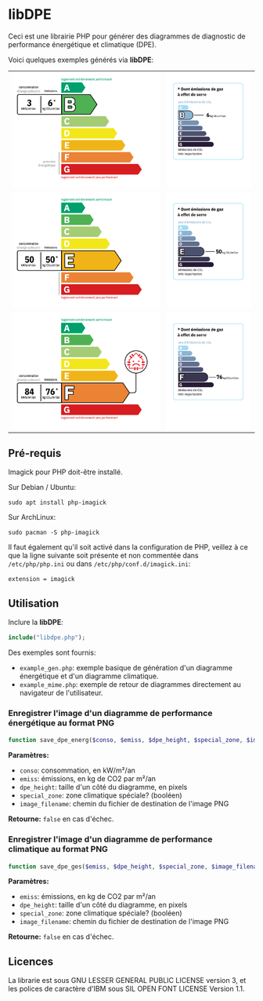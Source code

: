 # libDPE

Ceci est une librairie PHP pour générer des diagrammes de diagnostic de
performance énergétique et climatique (DPE).

Voici quelques exemples générés via **libDPE**:

<table>
  <tr>
    <td valign="top">
      <img src="example_energ_B.png" width="100%" alt="Diagramme de performance énergétique B">
    </td>
    <td valign="top">
<img src="example_ges_B.png" width="100%" alt="Diagramme de performance climatique B">
    </td>
  </tr>
  <tr>
    <td valign="top">
      <img src="example_energ_E.png" width="100%" alt="Diagramme de performance énergétique E">
    </td>
    <td valign="top">
      <img src="example_ges_E.png" width="100%" alt="Diagramme de performance climatique E">
    </td>
  </tr>
  <tr>
    <td valign="top">
      <img src="example_energ_F.png" width="100%" alt="Diagramme de performance énergétique F">
    </td>
    <td valign="top">
      <img src="example_ges_F.png" width="100%" alt="Diagramme de performance climatique F">
    </td>
  </tr>
</table>

## Pré-requis

Imagick pour PHP doit-être installé.

Sur Debian / Ubuntu:
```
sudo apt install php-imagick
```

Sur ArchLinux:
```
sudo pacman -S php-imagick
```

Il faut également qu'il soit activé dans la configuration de PHP, veillez à ce
que la ligne suivante soit présente et non commentée dans `/etc/php/php.ini` ou
dans `/etc/php/conf.d/imagick.ini`:
```
extension = imagick
```

## Utilisation

Inclure la **libDPE**:
```php
include("libdpe.php");
```

Des exemples sont fournis:
- `example_gen.php`: exemple basique de génération d'un diagramme énergétique
  et d'un diagramme climatique.
- `example_mime.php`: exemple de retour de diagrammes directement au navigateur
  de l'utilisateur.

### Enregistrer l'image d'un diagramme de performance énergétique au format PNG

```php
function save_dpe_energ($conso, $emiss, $dpe_height, $special_zone, $image_filename)
```

**Paramètres:**
- `conso`: consommation, en kW/m²/an
- `emiss`: émissions, en kg de CO2 par m²/an
- `dpe_height`: taille d'un côté du diagramme, en pixels
- `special_zone`: zone climatique spéciale? (booléen)
- `image_filename`: chemin du fichier de destination de l'image PNG

**Retourne:** `false` en cas d'échec.

### Enregistrer l'image d'un diagramme de performance climatique au format PNG

```php
function save_dpe_ges($emiss, $dpe_height, $special_zone, $image_filename)
```

**Paramètres:**
- `emiss`: émissions, en kg de CO2 par m²/an
- `dpe_height`: taille d'un côté du diagramme, en pixels
- `special_zone`: zone climatique spéciale? (booléen)
- `image_filename`: chemin du fichier de destination de l'image PNG

**Retourne:** `false` en cas d'échec.

## Licences

La librarie est sous GNU LESSER GENERAL PUBLIC LICENSE version 3, et les
polices de caractère d'IBM sous SIL OPEN FONT LICENSE Version 1.1.


